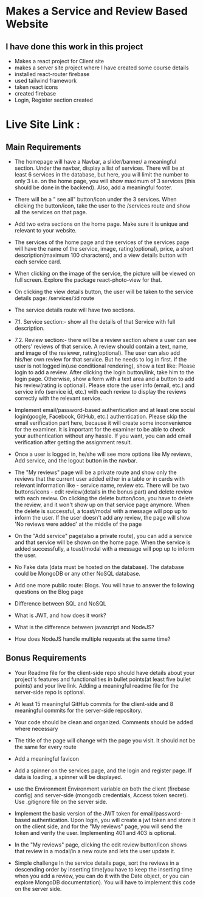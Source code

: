 # Makes a Service and Review Based Website

## I have done this work in this project
* Makes a react project for Client site
* makes a server site project where I have created some course details
* installed react-router firebase
* used tailwind framework
* taken react icons
* created firebase 
* Login, Register section created

# Live Site Link : 

## Main Requirements
* The homepage will have a Navbar, a slider/banner/ a meaningful section. Under the navbar, display a list of services. There will be at least 6 services in the database, but here, you will limit the number to only 3 i.e. on the home page, you will show maximum of 3 services (this should be done in the backend). Also, add a meaningful footer.

* There will be a " see all" button/icon under the 3 services. When clicking the button/icon, take the user to the /services route and show all the services on that page.

* Add two extra sections on the home page. Make sure it is unique and relevant to your website.

* The services of the home page and the services of the services page will have the name of the service, image, rating(optional), price, a short description(maximum 100 characters), and a view details button with each service card.

* When clicking on the image of the service, the picture will be viewed on full screen. Explore the package react-photo-view for that.

* On clicking the view details button, the user will be taken to the service details page: /services/:id route

* The service details route will have two sections.

* 7.1. Service section:- show all the details of that Service with full description.

* 7.2. Review section:- there will be a review section where a user can see others' reviews of that service. A review should contain a text, name, and image of the reviewer, rating(optional). The user can also add his/her own review for that service. But he needs to log in first. If the user is not logged in(use conditional rendering), show a text like: Please login to add a review. After clicking the login button/link, take him to the login page. Otherwise, show a form with a text area and a button to add his review(rating is optional). Please store the user info (email, etc.) and service info (service id, etc.) with each review to display the reviews correctly with the relevant service.

* Implement email/password-based authentication and at least one social login(google, Facebook, GitHub, etc.) authentication. Please skip the email verification part here, because it will create some inconvenience for the examiner. It is important for the examiner to be able to check your authentication without any hassle. If you want, you can add email verification after getting the assignment result.

* Once a user is logged in, he/she will see more options like My reviews, Add service, and the logout button in the navbar.

* The "My reviews" page will be a private route and show only the reviews that the current user added either in a table or in cards with relevant information like - service name, review etc. There will be two buttons/icons - edit review(details in the bonus part) and delete review with each review. On clicking the delete button/icon, you have to delete the review, and it won't show up on that service page anymore. When the delete is successful, a toast/modal with a message will pop up to inform the user. If the user doesn't add any review, the page will show 'No reviews were added' at the middle of the page

* On the "Add service" page(also a private route), you can add a service and that service will be shown on the home page. When the service is added successfully, a toast/modal with a message will pop up to inform the user.

* No Fake data (data must be hosted on the database). The database could be MongoDB or any other NoSQL database.

* Add one more public route: Blogs. You will have to answer the following questions on the Blog page

* Difference between SQL and NoSQL
* What is JWT, and how does it work?
* What is the difference between javascript and NodeJS?
* How does NodeJS handle multiple requests at the same time?

## Bonus Requirements
* Your Readme file for the client-side repo should have details about your project's features and functionalities in bullet points(at least five bullet points) and your live link. Adding a meaningful readme file for the server-side repo is optional.

* At least 15 meaningful GitHub commits for the client-side and 8 meaningful commits for the server-side repository.

* Your code should be clean and organized. Comments should be added where necessary

* The title of the page will change with the page you visit. It should not be the same for every route

* Add a meaningful favicon

* Add a spinner on the services page, and the login and register page. If data is loading, a spinner will be displayed.

* use the Environment Environment variable on both the client (firebase config) and server-side (mongodb credentials, Access token secret). Use .gitignore file on the server side.

* Implement the basic version of the JWT token for email/password-based authentication. Upon login, you will create a jwt token and store it on the client side, and for the "My reviews" page, you will send the token and verify the user. Implementing 401 and 403 is optional.

* In the "My reviews" page, clicking the edit review button/icon shows that review in a modal/in a new route and lets the user update it.

* Simple challenge In the service details page, sort the reviews in a descending order by inserting time(you have to keep the inserting time when you add a review, you can do it with the Date object, or you can explore MongoDB documentation). You will have to implement this code on the server side.